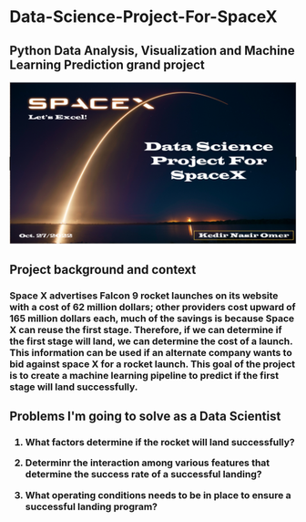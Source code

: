 # Data-Science-Project-For-SpaceX

<h2>
Python Data Analysis, Visualization and Machine Learning Prediction grand project
</h2>

<p align="center">
<img src="https://github.com/kedibeki/Data-Science-Project-For-SpaceX/blob/main/SpaceX%20cover%20Image.png" alt=""/>
</p>

<h2>
Project background and context
</h2>

 <h3>
Space X advertises Falcon 9 rocket launches on its website with a cost of 62 million dollars; other providers cost upward of 165 million dollars each, much of the savings is because Space X can reuse the first stage. Therefore, if we can determine if the first stage will land, we can determine the cost of a launch. This information can be used if an alternate company wants to bid against space X for a rocket launch. This goal of the project is to create a machine learning pipeline to predict if the first stage will land successfully.
 </h3>

<h2>
Problems I'm going to solve as a Data Scientist
</h2>

 <h3>
 
1. What factors determine if the rocket will land successfully?

2. Determinr the interaction among various features that determine the success rate of a successful landing?

3. What operating conditions needs to be in place to ensure a successful landing program?
 
</h3>
